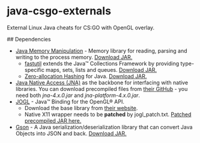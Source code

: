# java-csgo-externals
External Linux Java cheats for CS:GO with OpenGL overlay.

## Dependencies
- [Java Memory Manipulation](https://github.com/ericek111/Java-Memory-Manipulation) - Memory library for reading, parsing and writing to the process memory. [Download JAR.](https://github.com/ericek111/Java-Memory-Manipulation/releases/tag/2.0)
  - [fastutil](http://fastutil.di.unimi.it/) extends the Java™ Collections Framework by providing type-specific maps, sets, lists and queues. [Download JAR.](http://repo1.maven.org/maven2/it/unimi/dsi/fastutil/7.1.0/fastutil-7.1.0.jar)
  - [Zero-allocation Hashing](https://github.com/OpenHFT/Zero-Allocation-Hashing) for Java. [Download JAR.](http://repo1.maven.org/maven2/net/openhft/zero-allocation-hashing/0.8/zero-allocation-hashing-0.8.jar)
- [Java Native Access (JNA)](https://github.com/java-native-access/jna) as the backbone for interfacing with native libraries. You can download precompiled files from [their GitHub](https://github.com/java-native-access/jna#download) - you need both *jna-4.x.0.jar* and *jna-platform-4.x.0.jar*.
- [JOGL](https://github.com/sgothel/jogl) - Java™ Binding for the OpenGL® API.  
  - Download the base library from [their website](https://jogamp.org/).
  - Native X11 wrapper needs to be **patched** by jogl_patch.txt. [Patched precompiled JAR here.](native)
- [Gson](https://github.com/google/gson) - A Java serialization/deserialization library that can convert Java Objects into JSON and back. [Download JAR.](https://repo1.maven.org/maven2/com/google/code/gson/gson/2.8.0/gson-2.8.0.jar)